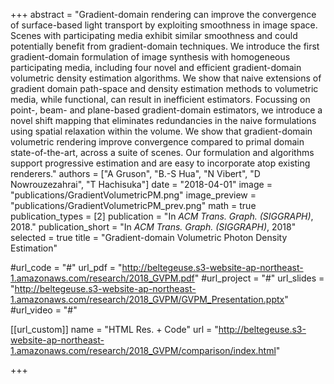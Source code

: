 +++
abstract = "Gradient-domain rendering can improve the convergence of surface-based light transport by exploiting smoothness in image space. Scenes with participating media exhibit similar smoothness and could potentially benefit from gradient-domain techniques. We introduce the first gradient-domain formulation of image synthesis with homogeneous participating media, including four novel and efficient gradient-domain volumetric density estimation algorithms. We show that naive extensions of gradient domain path-space and density estimation methods to volumetric media, while functional, can result in inefficient estimators. Focussing on point-, beam- and plane-based gradient-domain estimators, we introduce a novel shift mapping that eliminates redundancies in the naive formulations using spatial relaxation within the volume. We show that gradient-domain volumetric rendering improve convergence compared to primal domain state-of-the-art, across a suite of scenes. Our formulation and algorithms support progressive estimation and are easy to incorporate atop existing renderers."
authors = ["A Gruson", "B.-S Hua", "N Vibert", "D Nowrouzezahrai", "T Hachisuka"]
date = "2018-04-01"
image = "publications/GradientVolumetricPM.png"
image_preview = "publications/GradientVolumetricPM_prev.png"
math = true
publication_types = [2]
publication = "In *ACM Trans. Graph. (SIGGRAPH)*, 2018."
publication_short = "In *ACM Trans. Graph. (SIGGRAPH)*, 2018"
selected = true
title = "Gradient-domain Volumetric Photon Density Estimation"

#url_code = "#"
url_pdf = "http://beltegeuse.s3-website-ap-northeast-1.amazonaws.com/research/2018_GVPM.pdf"
#url_project = "#"
url_slides = "http://beltegeuse.s3-website-ap-northeast-1.amazonaws.com/research/2018_GVPM/GVPM_Presentation.pptx"
#url_video = "#"

[[url_custom]]
name = "HTML Res. + Code"
url = "http://beltegeuse.s3-website-ap-northeast-1.amazonaws.com/research/2018_GVPM/comparison/index.html"

+++
